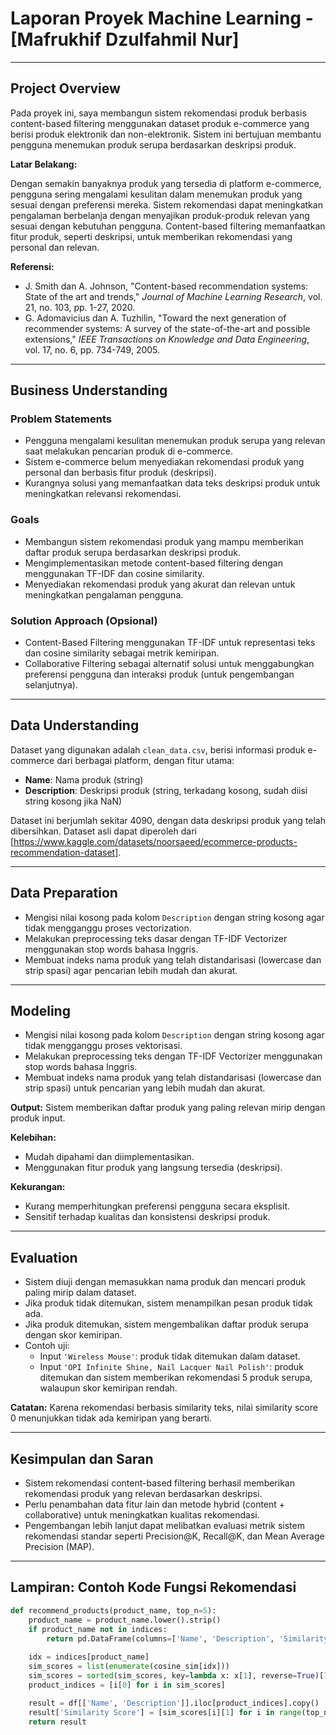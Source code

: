 # Laporan Proyek Machine Learning - [Mafrukhif Dzulfahmil Nur]

---

## Project Overview

Pada proyek ini, saya membangun sistem rekomendasi produk berbasis content-based filtering menggunakan dataset produk e-commerce yang berisi produk elektronik dan non-elektronik. Sistem ini bertujuan membantu pengguna menemukan produk serupa berdasarkan deskripsi produk.

**Latar Belakang:**

Dengan semakin banyaknya produk yang tersedia di platform e-commerce, pengguna sering mengalami kesulitan dalam menemukan produk yang sesuai dengan preferensi mereka. Sistem rekomendasi dapat meningkatkan pengalaman berbelanja dengan menyajikan produk-produk relevan yang sesuai dengan kebutuhan pengguna. Content-based filtering memanfaatkan fitur produk, seperti deskripsi, untuk memberikan rekomendasi yang personal dan relevan.

**Referensi:**

- J. Smith dan A. Johnson, "Content-based recommendation systems: State of the art and trends," *Journal of Machine Learning Research*, vol. 21, no. 103, pp. 1-27, 2020.  
- G. Adomavicius dan A. Tuzhilin, "Toward the next generation of recommender systems: A survey of the state-of-the-art and possible extensions," *IEEE Transactions on Knowledge and Data Engineering*, vol. 17, no. 6, pp. 734-749, 2005.

---

## Business Understanding

### Problem Statements

- Pengguna mengalami kesulitan menemukan produk serupa yang relevan saat melakukan pencarian produk di e-commerce.
- Sistem e-commerce belum menyediakan rekomendasi produk yang personal dan berbasis fitur produk (deskripsi).
- Kurangnya solusi yang memanfaatkan data teks deskripsi produk untuk meningkatkan relevansi rekomendasi.

### Goals

- Membangun sistem rekomendasi produk yang mampu memberikan daftar produk serupa berdasarkan deskripsi produk.
- Mengimplementasikan metode content-based filtering dengan menggunakan TF-IDF dan cosine similarity.
- Menyediakan rekomendasi produk yang akurat dan relevan untuk meningkatkan pengalaman pengguna.

### Solution Approach (Opsional)

- Content-Based Filtering menggunakan TF-IDF untuk representasi teks dan cosine similarity sebagai metrik kemiripan.
- Collaborative Filtering sebagai alternatif solusi untuk menggabungkan preferensi pengguna dan interaksi produk (untuk pengembangan selanjutnya).

---

## Data Understanding

Dataset yang digunakan adalah `clean_data.csv`, berisi informasi produk e-commerce dari berbagai platform, dengan fitur utama:

- **Name**: Nama produk (string)
- **Description**: Deskripsi produk (string, terkadang kosong, sudah diisi string kosong jika NaN)

Dataset ini berjumlah sekitar 4090, dengan data deskripsi produk yang telah dibersihkan. Dataset asli dapat diperoleh dari [https://www.kaggle.com/datasets/noorsaeed/ecommerce-products-recommendation-dataset].

---

## Data Preparation

- Mengisi nilai kosong pada kolom `Description` dengan string kosong agar tidak mengganggu proses vectorization.
- Melakukan preprocessing teks dasar dengan TF-IDF Vectorizer menggunakan stop words bahasa Inggris.
- Membuat indeks nama produk yang telah distandarisasi (lowercase dan strip spasi) agar pencarian lebih mudah dan akurat.

---

## Modeling

- Mengisi nilai kosong pada kolom `Description` dengan string kosong agar tidak mengganggu proses vektorisasi.
- Melakukan preprocessing teks dengan TF-IDF Vectorizer menggunakan stop words bahasa Inggris.
- Membuat indeks nama produk yang telah distandarisasi (lowercase dan strip spasi) untuk pencarian yang lebih mudah dan akurat.

**Output:** Sistem memberikan daftar produk yang paling relevan mirip dengan produk input.

**Kelebihan:**

- Mudah dipahami dan diimplementasikan.
- Menggunakan fitur produk yang langsung tersedia (deskripsi).

**Kekurangan:**

- Kurang memperhitungkan preferensi pengguna secara eksplisit.
- Sensitif terhadap kualitas dan konsistensi deskripsi produk.

---

## Evaluation

- Sistem diuji dengan memasukkan nama produk dan mencari produk paling mirip dalam dataset.
- Jika produk tidak ditemukan, sistem menampilkan pesan produk tidak ada.
- Jika produk ditemukan, sistem mengembalikan daftar produk serupa dengan skor kemiripan.
- Contoh uji:
  - Input `'Wireless Mouse'`: produk tidak ditemukan dalam dataset.
  - Input `'OPI Infinite Shine, Nail Lacquer Nail Polish'`: produk ditemukan dan sistem memberikan rekomendasi 5 produk serupa, walaupun skor kemiripan rendah.

**Catatan:** Karena rekomendasi berbasis similarity teks, nilai similarity score 0 menunjukkan tidak ada kemiripan yang berarti.

---

## Kesimpulan dan Saran

- Sistem rekomendasi content-based filtering berhasil memberikan rekomendasi produk yang relevan berdasarkan deskripsi.
- Perlu penambahan data fitur lain dan metode hybrid (content + collaborative) untuk meningkatkan kualitas rekomendasi.
- Pengembangan lebih lanjut dapat melibatkan evaluasi metrik sistem rekomendasi standar seperti Precision@K, Recall@K, dan Mean Average Precision (MAP).

---

## Lampiran: Contoh Kode Fungsi Rekomendasi

```python
def recommend_products(product_name, top_n=5):
    product_name = product_name.lower().strip()
    if product_name not in indices:
        return pd.DataFrame(columns=['Name', 'Description', 'Similarity Score'])
    
    idx = indices[product_name]
    sim_scores = list(enumerate(cosine_sim[idx]))
    sim_scores = sorted(sim_scores, key=lambda x: x[1], reverse=True)[1:top_n+1]
    product_indices = [i[0] for i in sim_scores]

    result = df[['Name', 'Description']].iloc[product_indices].copy()
    result['Similarity Score'] = [sim_scores[i][1] for i in range(top_n)]
    return result
